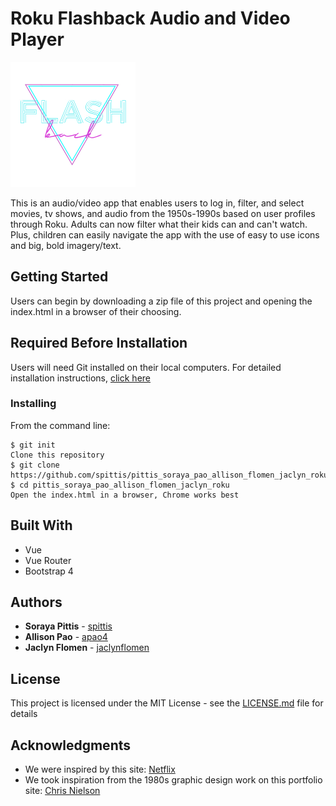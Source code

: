 # Roku Flashback Audio and Video Player

![logo](https://github.com/spittis/pittis_soraya_pao_allison_flomen_jaclyn_hw4/blob/master/images/av-logo.svg)

This is an audio/video app that enables users to log in, filter, and select movies, tv shows, and audio from the 1950s-1990s based on user profiles through Roku. Adults can now filter what their kids can and can't watch. Plus, children can easily navigate the app with the use of easy to use icons and big, bold imagery/text. 


## Getting Started

Users can begin by downloading a zip file of this project and opening the index.html in a browser of their choosing. 


## Required Before Installation
Users will need Git installed on their local computers. For detailed installation instructions, [click here](https://git-scm.com/book/en/v2/Getting-Started-Installing-Git)

### Installing
From the command line:

```
$ git init
Clone this repository
$ git clone https://github.com/spittis/pittis_soraya_pao_allison_flomen_jaclyn_roku.git
$ cd pittis_soraya_pao_allison_flomen_jaclyn_roku
Open the index.html in a browser, Chrome works best
```

## Built With

* Vue
* Vue Router 
* Bootstrap 4


## Authors

* **Soraya Pittis** - [spittis](https://github.com/spittis)
* **Allison Pao** - [apao4](https://github.com/apao4)
* **Jaclyn Flomen** - [jaclynflomen](https://github.com/jaclynflomen)


## License

This project is licensed under the MIT License - see the [LICENSE.md](LICENSE.md) file for details


## Acknowledgments

* We were inspired by this site: [Netflix](https://netflix.com)
* We took inspiration from the 1980s graphic design work on this portfolio site: [Chris Nielson](https://chriskirknielsen.com)

